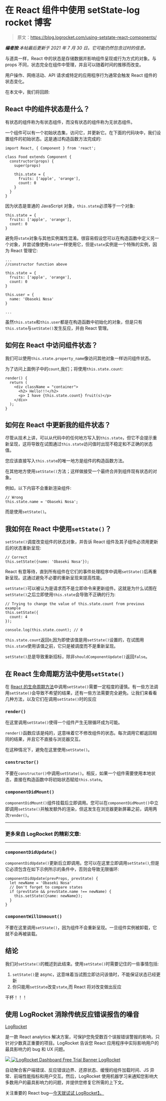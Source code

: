 # 在 React 组件中使用 setState-log rocket 博客

> 原文：<https://blog.logrocket.com/using-setstate-react-components/>

***编者按**:本帖最后更新于 2021 年 7 月 30 日。它可能仍然包含过时的信息。*

与道具一样，React 中的状态是存储数据并影响组件呈现或行为方式的对象。与 props 不同，状态完全在组件中管理，并且可以随着时间的推移而改变。

用户操作、网络活动、API 请求或特定的应用程序行为通常会触发 React 组件的状态变化。

在本文中，我们将回顾:

## React 中的组件状态是什么？

有状态的组件称为有状态组件，而没有状态的组件称为无状态组件。

一个组件可以有一个初始状态集，访问它，并更新它。在下面的代码块中，我们设置组件的初始状态。这是通过构造函数方法完成的:

```
import React, { Component } from 'react';

class Food extends Component {
  constructor(props) {
    super(props)

    this.state = {
      fruits: ['apple', 'orange'],
      count: 0
    }
  }
}
```

因为状态是普通的 JavaScript 对象，`this.state`必须等于一个对象:

```
this.state = {
  fruits: ['apple', 'orange'],
  count: 0
}
```

避免将`state`对象与其他实例属性混淆。很容易假设您可以在构造函数中定义另一个对象，并尝试像使用`state`一样使用它，但是`state`实例是一个特殊的实例，因为 React 管理它:

```
...
//constructor function above

this.state = {
  fruits: ['apple', 'orange'],
  count: 0
}

this.user = {
  name: 'Obaseki Nosa'
}

...
```

虽然`this.state`和`this.user`都是在构造函数中初始化的对象，但是只有`this.state`与`setState()`发生反应，并由 React 管理。

## 如何在 React 中访问组件状态？

我们可以使用`this.state.property_name`像访问其他对象一样访问组件状态。

为了访问上面例子中的`count`,我们；将使用`this.state.count`:

```
render() {
  return (
    <div className = "container">
      <h2> Hello!!!</h2>
      <p> I have {this.state.count} fruit(s)</p>
    </div>
  );
}
```

## 如何在 React 中更新我的组件状态？

尽管从技术上讲，可以从代码中的任何地方写入到`this.state`，但它不会提示重新呈现，这将导致在试图通过`this.state`访问值时出现不稳定和不正确的状态值。

您应该直接写入`this.state`的唯一地方是组件的构造函数方法。

在其他地方使用`setState()`方法；这样做接受一个最终合并到组件现有状态的对象。

例如，以下内容不会重新渲染组件:

```
// Wrong
this.state.name = 'Obaseki Nosa';
```

而是使用`setState()`。

## 我如何在 React 中使用`setState()`？

`setState()`调度改变组件的状态对象，并告诉 React 组件及其子组件必须用更新后的状态重新呈现:

```
// Correct
this.setState({name: 'Obaseki Nosa'});
```

React 有意等待，直到所有组件在它们的事件处理程序中调用`setState()`后再重新呈现。这通过避免不必要的重新呈现来提高性能。

`setState()`可以被认为是请求而不是立即命令来更新组件。这就是为什么试图在`setState()`之后立即使用`this.state`会导致不正确的行为:

```
// Trying to change the value of this.state.count from previous example
this.setState({
  count: 4
});

console.log(this.state.count); // 0
```

`this.state.count`返回`0`,因为即使该值是用`setState()`设置的，在试图用`this.state`使用该值之前，它只是被调度而不是重新呈现。

`setState()`总是导致重新招标，除非`shouldComponentUpdate()`返回`false`。

## 在 React 生命周期方法中使用`setState()`

在 [React 的生命周期方法](https://blog.logrocket.com/react-lifecycle-methods-tutorial-examples/)中调用`setState()`需要一定程度的谨慎。有一些方法调用`setState()`会导致不希望的结果，还有一些方法需要完全避免。让我们来看看几种方法，以及它们在调用`setState()`时的反应

### `render()`

在这里调用`setState()`使得一个组件产生无限循环成为可能。

`render()`函数应该是纯的，这意味着它不修改组件的状态。每次调用它都返回相同的结果，并且它不直接与浏览器交互。

在这种情况下，避免在这里使用`setState()`。

### `constructor()`

不要在`constructor()`中调用`setState()`。相反，如果一个组件需要使用本地状态，直接在构造函数中将初始状态赋给`this.state`。

### `componentDidMount()`

`componentDidMount()`组件挂载后立即调用。您可以在`componentDidMount()`中立即调用`setState()`并触发额外的渲染，但这发生在浏览器更新屏幕之前，调用两次`render()`。

* * *

### 更多来自 LogRocket 的精彩文章:

* * *

### `componentDidUpdate()`

`componentDidUpdate()`更新后立即调用。您可以在这里立即调用`setState()`,但是它必须包含在如下示例所示的条件中，否则会导致无限循环:

```
componentDidUpdate(prevProps, prevState) {
  let newName = 'Obaseki Nosa'
  // Don't forget to compare states
  if (prevState && prevState.name !== newName) {
    this.setState({name: newName});
  }
}

```

### `componentWillUnmount()`

不要在这里调用`setState()`，因为组件不会重新呈现。一旦组件实例被卸载，它就不会再被装载。

## 结论

我们对`setState()`的概述到此结束。使用`setState()`时需要记住的一些事情包括:

1.  `setState()`是 async，这意味着当试图立即访问该值时，不能保证状态已经更新
2.  你只能用`setState`改变`state`,而 React 将对改变做出反应

干杯！！！

## 使用 LogRocket 消除传统反应错误报告的噪音

[LogRocket](https://lp.logrocket.com/blg/react-signup-issue-free)

是一款 React analytics 解决方案，可保护您免受数百个误报错误警报的影响，只针对少数真正重要的项目。LogRocket 告诉您 React 应用程序中实际影响用户的最具影响力的 bug 和 UX 问题。

[![](img/f300c244a1a1cf916df8b4cb02bec6c6.png) ](https://lp.logrocket.com/blg/react-signup-general) [ ![LogRocket Dashboard Free Trial Banner](img/d6f5a5dd739296c1dd7aab3d5e77eeb9.png) ](https://lp.logrocket.com/blg/react-signup-general) [LogRocket](https://lp.logrocket.com/blg/react-signup-issue-free)

自动聚合客户端错误、反应错误边界、还原状态、缓慢的组件加载时间、JS 异常、前端性能指标和用户交互。然后，LogRocket 使用机器学习来通知您影响大多数用户的最具影响力的问题，并提供您修复它所需的上下文。

关注重要的 React bug—[今天就试试 LogRocket】。](https://lp.logrocket.com/blg/react-signup-issue-free)